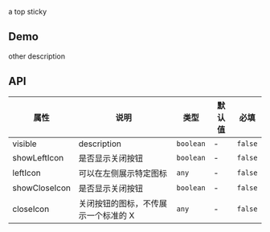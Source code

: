 a top sticky

## Demo

other description

## API

| 属性          | 说明                                 | 类型      | 默认值 | 必填    |
| ------------- | ------------------------------------ | --------- | ------ | ------- |
| visible       | description                          | `boolean` | -      | `false` |
| showLeftIcon  | 是否显示关闭按钮                     | `boolean` | -      | `false` |
| leftIcon      | 可以在左侧展示特定图标               | `any`     | -      | `false` |
| showCloseIcon | 是否显示关闭按钮                     | `boolean` | -      | `false` |
| closeIcon     | 关闭按钮的图标，不传展示一个标准的 X | `any`     | -      | `false` |
